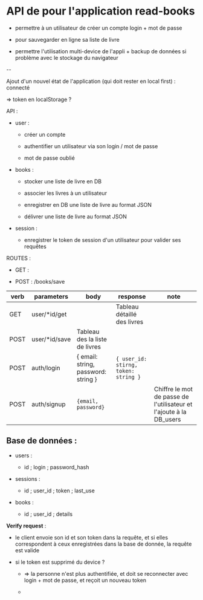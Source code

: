# API de pour l'application read-books

- permettre à un utilisateur de créer un compte login + mot de passe

- pour sauvegarder en ligne sa liste de livre

- permettre l'utilisation multi-device de l'appli + backup de données si problème avec le stockage du navigateur

--

Ajout d'un nouvel état de l'application (qui doit rester en local first) : connecté 

=> token en localStorage ? 

API : 

- user :
  
  - créer un compte
  
  - authentifier un utilisateur via son login / mot de passe 
  
  - mot de passe oublié

- books :
  
  - stocker une liste de livre en DB
  
  - associer les livres à un utilisateur
  
  - enregistrer en DB une liste de livre au format JSON
  
  - délivrer une liste de livre au format JSON

- session : 
  
  - enregistrer le token de session d'un utilisateur pour valider ses requêtes

ROUTES : 

- GET : 

- POST : /books/save

| verb | parameters    | body                                | response                             | note                                                               |
| ---- | ------------- | ----------------------------------- | ------------------------------------ | ------------------------------------------------------------------ |
| GET  | user/*id/get  |                                     | Tableau détaillé des livres          |                                                                    |
| POST | user/*id/save | Tableau des la liste de livres      |                                      |                                                                    |
| POST | auth/login    | { email: string, password: string } | `{ user_id: stirng, token: string }` |                                                                    |
| POST | auth/signup   | `{email, password}`                 |                                      | Chiffre le mot de passe de l'utilisateur et l'ajoute à la DB_users |

## Base de données :

- users : 
  
  - id ; login ; password_hash

- sessions : 
  
  - id ; user_id ; token ; last_use 

- books : 
  
  - id ; user_id ; details 

**Verify request** : 

- le client envoie son id et son token dans la requête, et si elles correspondent à ceux enregistrées dans la base de donnée, la requête est valide

- si le token est supprimé du device ? 
  
  - => la personne n'est plus authentifiée, et doit se reconnecter avec login + mot de passe, et reçoit un nouveau token
  
  - 
